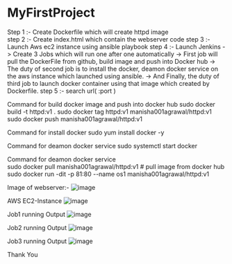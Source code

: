 # MyFirstProject
Step 1 :- Create Dockerfile which will create httpd image                                                                                                                     
step 2 :- Create index.html which contain the webserver code
step 3 :- Launch Aws ec2 instance using ansible playbook
step 4 :- Launch Jenkins
       -> Create 3 Jobs which will run one after one automatically
       -> First job will pull the DockerFile from github, build image and push into Docker hub
       -> The duty of second job is to install the docker, deamon docker service on the aws instance which launched using ansible.
       -> And Finally, the duty of third job to launch docker container using that image which created by Dockerfile.
step 5 :- search url( <public of instance>:port ) 
  
Command for build docker image and push into docker hub
              sudo docker build -t httpd:v1 .
              sudo docker tag httpd:v1 manisha001agrawal/httpd:v1
              sudo docker push manisha001agrawal/httpd:v1
     
Command for install docker 
              sudo yum install docker -y
              
Command for deamon docker service
              sudo systemctl start docker
              
Command for deamon docker service     
              sudo docker pull manisha001agrawal/httpd:v1                         # pull image from docker hub
              sudo docker run -dit -p 81:80 --name os1 manisha001agrawal/httpd:v1

Image of webserver:-
![image](https://user-images.githubusercontent.com/67043518/115163104-db681e00-a0c4-11eb-97d2-87165efbbc27.png)

AWS EC2-Instance
![image](https://user-images.githubusercontent.com/67043518/115163074-b5427e00-a0c4-11eb-94dd-d33da5c0673f.png)

Job1 running Output
![image](https://user-images.githubusercontent.com/67043518/115163953-bfb34680-a0c9-11eb-8ea4-6c801f52d250.png)

Job2 running Output
![image](https://user-images.githubusercontent.com/67043518/115163967-d22d8000-a0c9-11eb-8066-b438d50c0d4c.png)

Job3 running Output
![image](https://user-images.githubusercontent.com/67043518/115164121-ea9d9a80-a0c9-11eb-8454-d8c5c98731be.png)

Thank You
